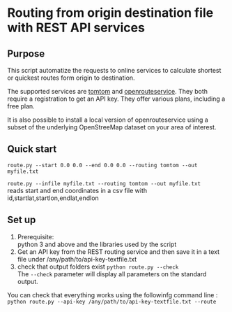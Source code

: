 # Routing from origin destination file with REST API services

## Purpose

This script automatize the requests to online services to calculate shortest or quickest routes form origin to destination.

The supported services are [tomtom](https://developer.tomtom.com/user/login) and [openrouteservice](https://openrouteservice.org/dev/#/login).
They both require a registration to get an API key. They offer various plans, including a free plan. 

It is also possible to install a local version of openrouteservice using a subset of the underlying OpenStreeMap dataset on your area of interest.

## Quick start


`route.py --start 0.0 0.0 --end 0.0 0.0 --routing tomtom --out myfile.txt`

`route.py --infile myfile.txt --routing tomtom --out myfile.txt`  
        reads start and end coordinates in a csv file with id,startlat,startlon,endlat,endlon

## Set up

1. Prerequisite:  
python 3 and above and the libraries used by the script
2. Get an API key from the REST routing service
and then save it in a text file under /any/path/to/api-key-textfile.txt
3. check that output folders exist
`python route.py --check`  
The `--check` parameter will display all parameters on the standard output.

You can check that everything works using the followinfg command line :   
`python route.py --api-key /any/path/to/api-key-textfile.txt --route`


